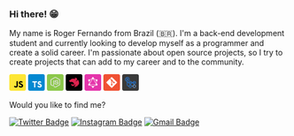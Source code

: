 ### Hi there! 😁

My name is Roger Fernando from Brazil (🇧🇷). I'm a back-end development student and currently looking to develop myself as a programmer and create a solid career. I'm passionate about open source projects, so I try to create projects that can add to my career and to the community.

<p>
  <img src="./assets/javascript.svg" width ="30px"/>
  <img src="./assets/typescript.svg" width ="30px"/>
  <img src="./assets/node.svg" width ="30px"/>
  <img src="./assets/nestjs.svg" width ="30px"/>
  <img src="./assets/graphql.svg" width ="30px"/>
  <img src="./assets/git.svg" width ="30px"/>
  <img src="./assets/github-actions.svg" width ="30px"/>
</p>

Would you like to find me?

[![Twitter Badge](https://img.shields.io/badge/-@rogerflan-00875f?style=flat-square&labelColor=00875f&logo=twitter&logoColor=white&link=https://twitter.com/rogerflan)](https://twitter.com/rogerflan) 
[![Instagram Badge](https://img.shields.io/badge/-@rogerflan-00875f?style=flat-square&logo=instagram&logoColor=white&link=https://www.instagram.com/rogerflan)](https://www.instagram.com/rogerflan) 
[![Gmail Badge](https://img.shields.io/badge/-rogerfernandoluizf@gmail.com-00875f?style=flat-square&logo=Gmail&logoColor=white&link=mailto:rogerfernandoluizf@gmail.com)](mailto:rogerfernandoluizf@gmail.com)
